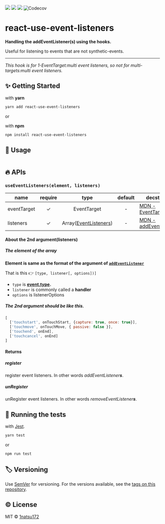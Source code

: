 [![](https://img.shields.io/npm/v/react-use-event-listeners.svg?style=for-the-badge&logo=npm&colorB=cc3534)](https://www.npmjs.com/package/react-use-event-listeners)
[![](https://img.shields.io/npm/types/react-use-event-listeners.svg?style=for-the-badge&logo=typescript&colorB=007acc)](https://www.npmjs.com/package/react-use-event-listeners)
[![](https://img.shields.io/circleci/project/github/1natsu172/react-use-event-listeners/master.svg?style=for-the-badge&logo=circleci&colorB=00992B)](https://circleci.com/gh/1natsu172/react-use-event-listeners)
![Codecov](https://img.shields.io/codecov/c/github/1natsu172/react-use-event-listeners.svg?color=%23FF2F6B&logo=codecov&style=for-the-badge)

# react-use-event-listeners

**Handling the addEventListener(s) using the hooks.**

Useful for listening to events that are not synthetic-events.

---
_This hook is for 1-EventTarget:multi event listeners, so not for multi-targets:multi event listeners._

## ✨ Getting Started

with **yarn**

```bash
yarn add react-use-event-listeners
```

or

with **npm**

```bash
npm install react-use-event-listeners
```

## 💁 Usage

```javascript
```

## 🔥 APIs

### `useEventListeners(element, listeners)`

| name        | require |                                                    type                                                    | default | decstiption                                                                                             |
| ----------- | :-----: | :--------------------------------------------------------------------------------------------------------: | :-----: | ------------------------------------------------------------------------------------------------------- |
| eventTarget |    ✓    |                                                EventTarget                                                 |    -    | [MDN - EventTarget](https://developer.mozilla.org/en-US/docs/Web/API/EventTarget)                       |
| listeners   |    ✓    | Array([EventListeners](https://1natsu172.github.io/react-use-event-listeners/globals.html#eventlisteners)) |    -    | [MDN - addEventListener](https://developer.mozilla.org/en-US/docs/Web/API/EventTarget/addEventListener) |

#### About the 2nd argument(listeners)


##### The element of the array

**Element is same as the format of the argument of [`addEventListener`](https://developer.mozilla.org/ja/docs/Web/API/EventTarget/addEventListener)**

That is this 👉 `[type, listener[, options])]`

* `type` is **[event.type](https://developer.mozilla.org/ja/docs/Web/API/Event/type).**
* `listener` is commonly called a **handler**
* `options` is listenerOptions

##### The 2nd argument should be like this.

```javascript
[
  ['touchstart', onTouchStart, {capture: true, once: true}],
  ['touchmove', onTouchMove, { passive: false }],
  ['touchend', onEnd],
  ['touchcancel', onEnd]
]
```

#### Returns

##### register

register event listeners. In other words _addEventListener**s**_.

##### unRegister

unRegister event listeners. In other words _removeEventListener**s**_.


## 💚 Running the tests

with [Jest](https://jestjs.io/).

```bash
yarn test
```
or

```bash
npm run test
```

<!-- 
## Contributing

Please read [CONTRIBUTING.md](https://gist.github.com/PurpleBooth/b24679402957c63ec426) for details on our code of conduct, and the process for submitting pull requests to us. -->

## 🏷 Versioning

Use [SemVer](http://semver.org/) for versioning. For the versions available, see the [tags on this repository](https://github.com/1natsu172/handy-media-query/tags). 

## ©️ License

MIT © [1natsu172](https://github.com/1natsu172)

